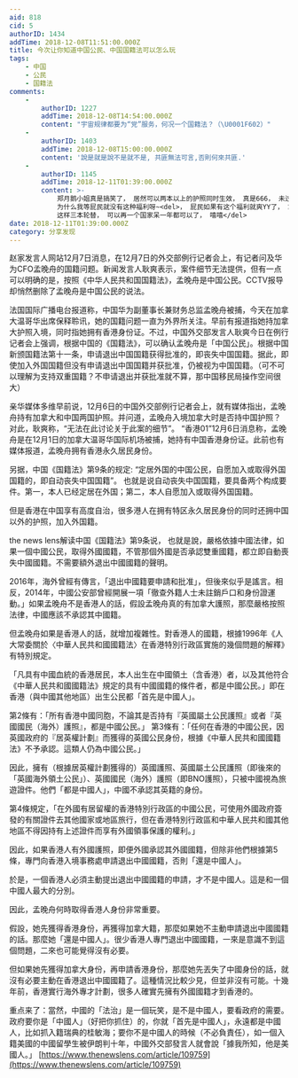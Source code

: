 ```yaml
---
aid: 818
cid: 5
authorID: 1434
addTime: 2018-12-08T11:51:00.000Z
title: 今次让你知道中国公民、中国国籍法可以怎么玩
tags:
    - 中国
    - 公民
    - 国籍法
comments:
    -
        authorID: 1227
        addTime: 2018-12-08T14:54:00.000Z
        content: "宇宙规律都要为“党”服务，何况一个国籍法？（\U0001F602）"
    -
        authorID: 1403
        addTime: 2018-12-08T15:00:00.000Z
        content: '說是就是說不是就不是, 共匪無法可言,否則何來共匪.'
    -
        authorID: 1145
        addTime: 2018-12-11T01:39:00.000Z
        content: >-
            郑月鹅小姐真是搞笑了， 居然可以两本以上的护照同时生效， 真是666， 未过期的，还可以继续发不同号码新的，
            为什么我等屁民就没有这种福利呀~<del>， 屁民如果有这个福利就爽YY了， 拿着三本去一个国家， 一个签证过期了，就寄回去再签证，
            这样三本轮替， 可以再一个国家呆一年都可以了， 嘻嘻</del>
date: 2018-12-11T01:39:00.000Z
category: 分享发现
---
```


赵家发言人网站12月7日消息，在12月7日的外交部例行记者会上，有记者问及华为CFO孟晚舟的国籍问题。新闻发言人耿爽表示，案件细节无法提供，但有一点可以明确的是，按照《中华人民共和国国籍法》，孟晚舟是中国公民。CCTV报导却悄然删除了孟晚舟是中国公民的说法。

法国国际广播电台报道称，中国华为副董事长兼财务总监孟晚舟被捕，今天在加拿大温哥华出席保释聆讯，她的国籍问题一直为外界所关注。早前有报道指她持加拿大护照入境，同时指她拥有香港身份证。不过，中国外交部发言人耿爽今日在例行记者会上强调，根据中国的《国籍法》，可以确认孟晚舟是「中国公民」。根据中国新颁国籍法第十一条，申请退出中国国籍获得批准的，即丧失中国国籍。据此，即使加入外国国籍但没有申请退出中国国籍并获批准，仍被视为中国国籍。（可不可以理解为支持双重国籍？不申请退出并获批准就不算，那中国移民局操作空间很大）

亲华媒体多维早前说，12月6日的中国外交部例行记者会上，就有媒体指出，孟晚舟持有加拿大和中国两国护照。并问道，孟晚舟入境加拿大时是否持中国护照？ 对此，耿爽称，“无法在此讨论关于此案的细节”。 “香港01”12月6日消息称，孟晚舟是在12月1日的加拿大温哥华国际机场被捕，她持有中国香港身份证。此前也有媒体报道，孟晚舟拥有香港永久居民身份。

另据，中国《国籍法》第9条的规定: “定居外国的中国公民，自愿加入或取得外国国籍的，即自动丧失中国国籍”。 也就是说自动丧失中国国籍，要具备两个构成要件。第一，本人已经定居在外国；第二，本人自愿加入或取得外国国籍。

但是香港在中国享有高度自治，很多港人在拥有特区永久居民身份的同时还拥中国以外的护照，加入外国籍。

the news lens解读中国《国籍法》第9条说， 也就是說，嚴格依據中國法律，如果一個中國公民，取得外國國籍，不管那個外國是否承認雙重國籍，都立即自動喪失中國國籍。不需要額外退出中國國籍的聲明。

2016年，海外曾經有傳言，「退出中國籍要申請和批准」，但後來似乎是謠言。相反，2014年，中國公安部曾經開展一項「徹查外籍人士未註銷戶口和身份證運動。」如果孟晚舟不是香港人的話，假設孟晚舟真的有加拿大護照，那麼嚴格按照法律，中國應該不承認其中國籍。

但孟晚舟如果是香港人的話，就增加複雜性。對香港人的國籍，根據1996年《人大常委關於〈中華人民共和國國籍法〉在香港特別行政區實施的幾個問題的解釋》有特別規定。

「凡具有中國血統的香港居民，本人出生在中國領土（含香港）者，以及其他符合《中華人民共和國國籍法》規定的具有中國國籍的條件者，都是中國公民。」即在香港（與中國其他地區）出生公民都「首先是中國人」。

第2條有：「所有香港中國同胞，不論其是否持有『英國屬土公民護照』或者『英國國民（海外）護照』，都是中國公民。」 第3條有：「任何在香港的中國公民，因英國政府的『居英權計劃』而獲得的英國公民身份，根據《中華人民共和國國籍法》不予承認。這類人仍為中國公民。」

因此，擁有（根據居英權計劃獲得的）英國護照、英國屬土公民護照（即後來的「英國海外領土公民」）、英國國民（海外）護照（即BNO護照），只被中國視為旅遊證件。他們「都是中國人」，中國不承認其英籍的身份。

第4條規定，「在外國有居留權的香港特別行政區的中國公民，可使用外國政府簽發的有關證件去其他國家或地區旅行，但在香港特別行政區和中華人民共和國其他地區不得因持有上述證件而享有外國領事保護的權利。」

因此，如果香港人有外國護照，即便外國承認其外國國籍，但除非他們根據第5條，專門向香港入境事務處申請退出中國國籍，否則「還是中國人」。

於是，一個香港人必須主動提出退出中國國籍的申請，才不是中國人。這是和一個中國人最大的分別。

因此，孟晚舟何時取得香港人身份非常重要。

假設，她先獲得香港身份，再獲得加拿大籍，那麼如果她不主動申請退出中國國籍的話。那麼她「還是中國人」。很少香港人專門退出中國國籍，一來是意識不到這個問題，二來也可能覺得沒有必要。

但如果她先獲得加拿大身份，再申請香港身份，那麼她先丟失了中國身份的話，就沒有必要主動在香港退出中國國籍了。這種情況比較少見，但並非沒有可能。十幾年前，香港實行海外專才計劃，很多人確實先擁有外國國籍才到香港的。

重点来了：當然，中國的「法治」是一個玩笑，是不是中國人，要看政府的需要。政府要你是「中國人」（好把你抓住）的，你就「首先是中國人」，永遠都是中國人，比如抓入籍瑞典的桂敏海；要你不是中國人的時候（不必負責任），如一個入籍美國的中國留學生被伊朗判十年，中國外交部發言人就會說「據我所知，他是美國人。」 [https://www.thenewslens.com/article/109759](https://www.thenewslens.com/article/109759)

